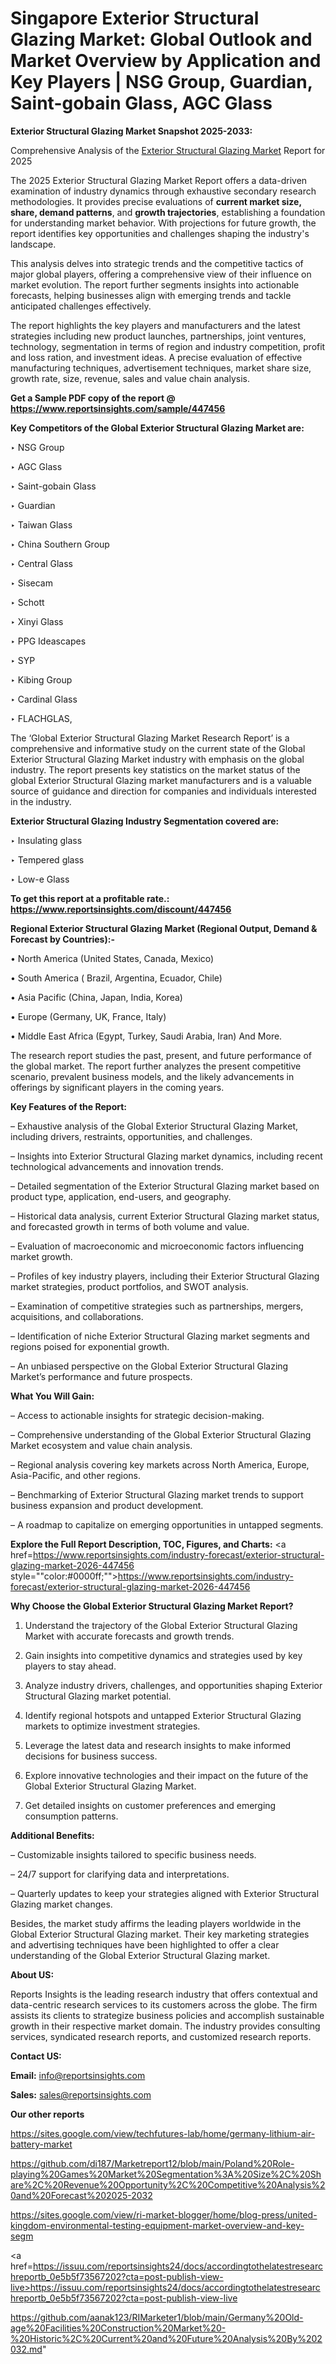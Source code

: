 # Singapore Exterior Structural Glazing Market: Global Outlook and Market Overview by Application and Key Players | NSG Group, Guardian, Saint-gobain Glass, AGC Glass

<strong>Exterior Structural Glazing Market Snapshot 2025-2033:</strong>

Comprehensive Analysis of the <a href=https://www.reportsinsights.com/sample/447456>Exterior Structural Glazing Market</a> Report for 2025

The 2025 Exterior Structural Glazing Market Report offers a data-driven examination of industry dynamics through exhaustive secondary research methodologies. It provides precise evaluations of <strong>current market size, share, demand patterns</strong>, and <strong>growth trajectories</strong>, establishing a foundation for understanding market behavior. With projections for future growth, the report identifies key opportunities and challenges shaping the industry's landscape.

This analysis delves into strategic trends and the competitive tactics of major global players, offering a comprehensive view of their influence on market evolution. The report further segments insights into actionable forecasts, helping businesses align with emerging trends and tackle anticipated challenges effectively.

The report highlights the key players and manufacturers and the latest strategies including new product launches, partnerships, joint ventures, technology, segmentation in terms of region and industry competition, profit and loss ration, and investment ideas. A precise evaluation of effective manufacturing techniques, advertisement techniques, market share size, growth rate, size, revenue, sales and value chain analysis.

<strong>Get a Sample PDF copy of the report @ <a href=https://www.reportsinsights.com/sample/447456 style=color:#0000ff;>https://www.reportsinsights.com/sample/447456</a></strong>

<strong>Key Competitors of the Global Exterior Structural Glazing Market are:</strong>

‣ NSG Group

‣ AGC Glass

‣ Saint-gobain Glass

‣ Guardian

‣ Taiwan Glass

‣ China Southern Group

‣ Central Glass

‣ Sisecam

‣ Schott

‣ Xinyi Glass

‣ PPG Ideascapes

‣ SYP

‣ Kibing Group

‣ Cardinal Glass

‣ FLACHGLAS,

The ‘Global Exterior Structural Glazing Market Research Report’ is a comprehensive and informative study on the current state of the Global Exterior Structural Glazing Market industry with emphasis on the global industry. The report presents key statistics on the market status of the global Exterior Structural Glazing market manufacturers and is a valuable source of guidance and direction for companies and individuals interested in the industry.

<strong>Exterior Structural Glazing Industry Segmentation covered are:</strong>

‣ Insulating glass

‣ Tempered glass

‣ Low-e Glass

<strong>To get this report at a profitable rate.: <a href=https://www.reportsinsights.com/discount/447456 style=color:#0000ff;>https://www.reportsinsights.com/discount/447456</a></strong>

<strong>Regional Exterior Structural Glazing Market (Regional Output, Demand &amp; Forecast by Countries):-</strong>

• North America (United States, Canada, Mexico)

• South America ( Brazil, Argentina, Ecuador, Chile)

• Asia Pacific (China, Japan, India, Korea)

• Europe (Germany, UK, France, Italy)

• Middle East Africa (Egypt, Turkey, Saudi Arabia, Iran) And More.

The research report studies the past, present, and future performance of the global market. The report further analyzes the present competitive scenario, prevalent business models, and the likely advancements in offerings by significant players in the coming years.

<strong>Key Features of the Report:</strong>

– Exhaustive analysis of the Global Exterior Structural Glazing Market, including drivers, restraints, opportunities, and challenges.

– Insights into Exterior Structural Glazing market dynamics, including recent technological advancements and innovation trends.

– Detailed segmentation of the Exterior Structural Glazing market based on product type, application, end-users, and geography.

– Historical data analysis, current Exterior Structural Glazing market status, and forecasted growth in terms of both volume and value.

– Evaluation of macroeconomic and microeconomic factors influencing market growth.

– Profiles of key industry players, including their Exterior Structural Glazing market strategies, product portfolios, and SWOT analysis.

– Examination of competitive strategies such as partnerships, mergers, acquisitions, and collaborations.

– Identification of niche Exterior Structural Glazing market segments and regions poised for exponential growth.

– An unbiased perspective on the Global Exterior Structural Glazing Market’s performance and future prospects.

<strong>What You Will Gain:</strong>

– Access to actionable insights for strategic decision-making.

– Comprehensive understanding of the Global Exterior Structural Glazing Market ecosystem and value chain analysis.

– Regional analysis covering key markets across North America, Europe, Asia-Pacific, and other regions.

– Benchmarking of Exterior Structural Glazing market trends to support business expansion and product development.

– A roadmap to capitalize on emerging opportunities in untapped segments.

<strong>Explore the Full Report Description, TOC, Figures, and Charts:</strong>
<a href=https://www.reportsinsights.com/industry-forecast/exterior-structural-glazing-market-2026-447456 style=""color:#0000ff;"">https://www.reportsinsights.com/industry-forecast/exterior-structural-glazing-market-2026-447456</a>

<strong>Why Choose the Global Exterior Structural Glazing Market Report?</strong>

1. Understand the trajectory of the Global Exterior Structural Glazing Market with accurate forecasts and growth trends.

2. Gain insights into competitive dynamics and strategies used by key players to stay ahead.

3. Analyze industry drivers, challenges, and opportunities shaping Exterior Structural Glazing market potential.

4. Identify regional hotspots and untapped Exterior Structural Glazing markets to optimize investment strategies.

5. Leverage the latest data and research insights to make informed decisions for business success.

6. Explore innovative technologies and their impact on the future of the Global Exterior Structural Glazing Market.

7. Get detailed insights on customer preferences and emerging consumption patterns.

<strong>Additional Benefits:</strong>

– Customizable insights tailored to specific business needs.

– 24/7 support for clarifying data and interpretations.

– Quarterly updates to keep your strategies aligned with Exterior Structural Glazing market changes.

Besides, the market study affirms the leading players worldwide in the Global Exterior Structural Glazing market. Their key marketing strategies and advertising techniques have been highlighted to offer a clear understanding of the Global Exterior Structural Glazing market.

<strong><strong>About US</strong>:</strong>

Reports Insights is the leading research industry that offers contextual and data-centric research services to its customers across the globe. The firm assists its clients to strategize business policies and accomplish sustainable growth in their respective market domain. The industry provides consulting services, syndicated research reports, and customized research reports.

<strong>Contact US:</strong>

<p class=><b>Email:</b> <a href=mailto:info@reportsinsights.com>info@reportsinsights.com</a></p>
<p class=><b>Sales:</b> <a href=mailto:sales@reportsinsights.com>sales@reportsinsights.com</a></p>

<strong>Our other reports</strong>

<a href=https://sites.google.com/view/techfutures-lab/home/germany-lithium-air-battery-market>https://sites.google.com/view/techfutures-lab/home/germany-lithium-air-battery-market</a>

<a href=https://github.com/di187/Marketreport12/blob/main/Poland%20Role-playing%20Games%20Market%20Segmentation%3A%20Size%2C%20Share%2C%20Revenue%20Opportunity%2C%20Competitive%20Analysis%20and%20Forecast%202025-2032>https://github.com/di187/Marketreport12/blob/main/Poland%20Role-playing%20Games%20Market%20Segmentation%3A%20Size%2C%20Share%2C%20Revenue%20Opportunity%2C%20Competitive%20Analysis%20and%20Forecast%202025-2032</a>

<a href=https://sites.google.com/view/ri-market-blogger/home/blog-press/united-kingdom-environmental-testing-equipment-market-overview-and-key-segm>https://sites.google.com/view/ri-market-blogger/home/blog-press/united-kingdom-environmental-testing-equipment-market-overview-and-key-segm</a>

<a href=https://issuu.com/reportsinsights24/docs/accordingtothelatestresearchreportb_0e5b5f73567202?cta=post-publish-view-live>https://issuu.com/reportsinsights24/docs/accordingtothelatestresearchreportb_0e5b5f73567202?cta=post-publish-view-live</a>

<a href=https://github.com/aanak123/RIMarketer1/blob/main/Germany%20Old-age%20Facilities%20Construction%20Market%20-%20Historic%2C%20Current%20and%20Future%20Analysis%20By%202032.md>https://github.com/aanak123/RIMarketer1/blob/main/Germany%20Old-age%20Facilities%20Construction%20Market%20-%20Historic%2C%20Current%20and%20Future%20Analysis%20By%202032.md</a>"
